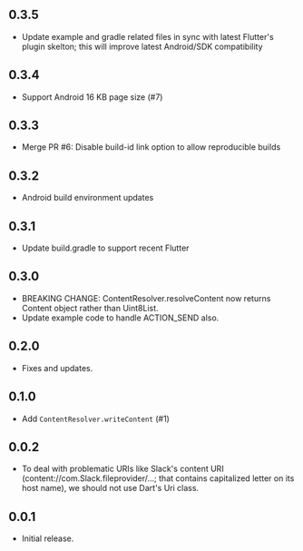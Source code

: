 ## 0.3.5

- Update example and gradle related files in sync with latest Flutter's plugin skelton; this will improve latest Android/SDK compatibility

## 0.3.4

- Support Android 16 KB page size (#7)

## 0.3.3

- Merge PR #6: Disable build-id link option to allow reproducible builds

## 0.3.2

- Android build environment updates

## 0.3.1

- Update build.gradle to support recent Flutter

## 0.3.0

- BREAKING CHANGE: ContentResolver.resolveContent now returns Content object rather than Uint8List.
- Update example code to handle ACTION_SEND also.

## 0.2.0

- Fixes and updates.

## 0.1.0

- Add `ContentResolver.writeContent` (#1)

## 0.0.2

- To deal with problematic URIs like Slack's content URI (content://com.Slack.fileprovider/...; that contains capitalized letter on its host name), we should not use Dart's Uri class.

## 0.0.1

- Initial release.
